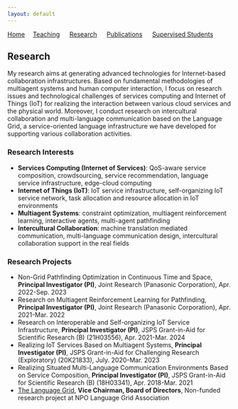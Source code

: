 ```yaml
---
layout: default
---
```


[Home](https://lindh.github.io/)&emsp; [Teaching](./teaching.html) &emsp; [Research](./research.html) &emsp; [Publications](./publication.html) &emsp; [Supervised Students](./students.html) 

## Research
My research aims at generating advanced technologies for Internet-based collaboration infrastructures. Based on fundamental methodologies of multiagent systems and human computer interaction, I focus on research issues and technological challenges of services computing and Internet of Things (IoT) for realizing the interaction between various cloud services and the physical world. Moreover, I conduct research on intercultural collaboration and multi-language communication based on the Language Grid, a service-oriented language infrastructure we have developed for supporting various collaboration activities.

### Research Interests
- **Services Computing (Internet of Services)**: QoS-aware service composition, crowdsourcing, service recommendation, language service infrastructure, edge-cloud computing
- **Internet of Things (IoT)**: IoT service infrastructure, self-organizing IoT service network, task allocation and resource allocation in IoT environments
- **Multiagent Systems**: constraint optimization, multiagent reinforcement learning, interactive agents, multi-agent pathfinding
- **Intercultural Collaboration**: machine translation mediated communication, multi-language communication design, intercultural collaboration support in the real fields

### Research Projects
- Non-Grid Pathfinding Optimization in Continuous Time and Space, **Principal Investigator (PI)**, Joint Research (Panasonic Corporation), Apr. 2022-Sep. 2023
- Research on Multiagent Reinforcement Learning for Pathfinding, **Principal Investigator (PI)**, Joint Research (Panasonic Corporation), Apr. 2021-Mar. 2022
- Research on Interoperable and Self-organizing IoT Service Infrastructure, **Principal Investigator (PI)**, JSPS Grant-in-Aid for Scientific Research (B) (21H03556), Apr. 2021-Mar. 2024
- Realizing IoT Services Based on Multiagent Systems, **Principal Investigator (PI)**, JSPS Grant-in-Aid for Challenging Research (Exploratory) (20K21833), July. 2020-Mar. 2023
- Realizing Situated Multi-Language Communication Environments Based on Service Composition, **Principal Investigator (PI)**, JSPS Grant-in-Aid for Scientific Research (B) (18H03341), Apr. 2018-Mar. 2021
- [The Language Grid](http://langrid.org), **Vice Chairman, Board of Directors**, Non-funded research project at NPO Language Grid Association
